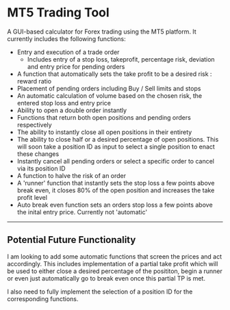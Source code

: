 # MT5 Trading Tool
A GUI-based calculator for Forex trading using the MT5 platform. It currently includes the following functions:
- Entry and execution of a trade order 
  - Includes entry of a stop loss, takeprofit, percentage risk, deviation and entry price for pending orders
- A function that automatically sets the take profit to be a desired risk : reward ratio
- Placement of pending orders including Buy / Sell limits and stops
- An automatic calculation of volume based on the chosen risk, the entered stop loss and entry price
- Ability to open a double order instantly
- Functions that return both open positions and pending orders respectively
- The ability to instantly close all open positions in their entirety 
- The ability to close half or a desired percentage of open positions. This will soon take a position ID as input to select a single position to enact these changes
- Instantly cancel all pending orders or select a specific order to cancel via its position ID
- A function to halve the risk of an order
- A 'runner' function that instantly sets the stop loss a few points above break even, it closes 80% of the open position and increases the take profit level
- Auto break even function sets an orders stop loss a few points above the inital entry price. Currently not 'automatic'

--------------------------------------------------------------------------------------

<h2>Potential Future Functionality</h2>
 I am looking to add some automatic functions that screen the prices and act accordingly. This includes implementation of a partial take profit which will be used to either close a desired percentage of the posititon, begin a runner or even just automatically go to break even once this partial TP is met.
 
 I also need to fully implement the selection of a position ID for the corresponding functions. 
